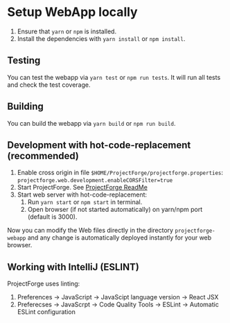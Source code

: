 # Setup WebApp locally
1. Ensure that `yarn` or `npm` is installed.
2. Install the dependencies with `yarn install` or `npm install`.

## Testing
You can test the webapp via `yarn test` or `npm run tests`. It will run all tests and check the test coverage.

## Building
You can build the webapp via `yarn build` or `npm run build`.

## Development with hot-code-replacement (recommended)
1. Enable cross origin in file `$HOME/ProjectForge/projectforge.properties`: `projectforge.web.development.enableCORSFilter=true`
2. Start ProjectForge. See [ProjectForge ReadMe](../README.adoc)
3. Start web server with hot-code-replacement:
   1. Run `yarn start` or `npm start` in terminal.
   2. Open browser (if not started automatically) on yarn/npm port (default is 3000).

Now you can modify the Web files directly in the directory ```projectforge-webapp``` and
any change is automatically deployed instantly for your web browser.
   
## Working with IntelliJ (ESLINT)
ProjectForge uses linting:
1. Preferences -> JavaScript -> JavaScipt language version -> React JSX
2. Preferecses -> JavaScrpt -> Code Quality Tools -> ESLint -> Automatic ESLint configuration


